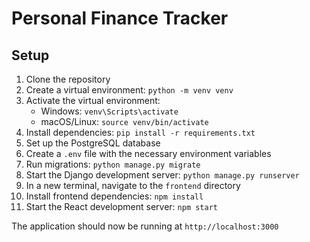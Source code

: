 # Personal Finance Tracker

## Setup

1. Clone the repository
2. Create a virtual environment: `python -m venv venv`
3. Activate the virtual environment: 
   - Windows: `venv\Scripts\activate`
   - macOS/Linux: `source venv/bin/activate`
4. Install dependencies: `pip install -r requirements.txt`
5. Set up the PostgreSQL database
6. Create a `.env` file with the necessary environment variables
7. Run migrations: `python manage.py migrate`
8. Start the Django development server: `python manage.py runserver`
9. In a new terminal, navigate to the `frontend` directory
10. Install frontend dependencies: `npm install`
11. Start the React development server: `npm start`

The application should now be running at `http://localhost:3000`